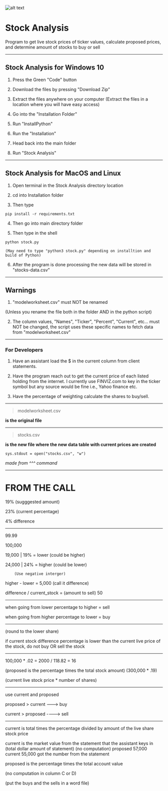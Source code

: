 ![alt text](https://images.vexels.com/media/users/3/157446/isolated/lists/383f43305de4fbc3c6a3bdfb25a1b758-marketing-graph-icon.png)

# Stock Analysis

Program to get live stock prices of ticker values, calculate proposed prices, and determine amount of stocks to buy or sell

---

## Stock Analysis for Windows 10

1. Press the Green "Code" button

2. Download the files by pressing "Download Zip"

3. Extract the files anywhere on your computer
   (Extract the files in a location where you will have easy access)
   
5. Go into the "Installation Folder"

6. Run "InstallPython"

6. Run the "Installation"

7. Head back into the main folder

8. Run "Stock Analysis"

---

## Stock Analysis for MacOS and Linux

1. Open terminal in the Stock Analysis directory location

2. cd into Installation folder

3. Then type

```console
pip install -r requirements.txt

```

4. Then go into main directory folder

5. Then type in the shell

```console
python stock.py
```

    (May need to type "python3 stock.py" depending on installtion and build of Python)

6. After the program is done processing the new data will be stored in "stocks-data.csv"

---

## Warnings

1. "modelworksheet.csv" must NOT be renamed
    
(Unless you rename the file both in the folder AND in the python script)

2. The column values, "Names", "Ticker", "Percent", "Current", etc... must NOT be changed, the script uses these specific names to fetch data from "modelworksheet.csv"

---

### For Developers

1. Have an assistant load the $ in the current column from client statements.

2. Have the program reach out to get the current price of each listed holding from the internet. I currently use FINVIZ.com to key in the ticker symbol but any source would be fine i.e., Yahoo finance etc.

3. Have the percentage of weighting calculate the shares to buy/sell.

---

> modelworksheet.csv

**is the original file**

---

> stocks.csv

**is the new file where the new data table with current prices are created**

`sys.stdout = open("stocks.csv", "w")`

_made from ^^^ command_

---

# FROM THE CALL

19% (sugggested amount)

23% (current percentage)

4% difference

---

99.99

100,000

19,000 | 19% = lower (could be higher)

24,000 | 24% = higher (could be lower)

    	(Use negative interger)

higher - lower = 5,000 (call it difference)

difference / current_stock = (amount to sell) 50

---

when going from lower percentage to higher = sell

when going from higher percentage to lower = buy

---

(round to the lower share)

if current stock difference percentage is lower than the current live
price of the stock, do not buy OR sell the stock

---

100,000 \* .02 = 2000 / 118.82 = 16

(proposed is the percentage times the total stock amount) (300,000 \* .19)

(current live stock price \* number of shares)

---

use current and proposed

proposed > current ---> buy

current > proposed ----> sell

---

current is total times the percentage divided by amount of the live share stock price

current is the market value from the statement that the assistant keys in
(total dollar amount of statement) (no computation)
proposed 57,000
current 55,000
got the number from the statement

proposed is the percentage times the total account value

(no computation in column C or D)

(put the buys and the sells in a word file)
